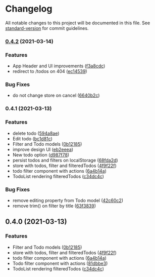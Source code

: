 # Changelog

All notable changes to this project will be documented in this file. See [standard-version](https://github.com/conventional-changelog/standard-version) for commit guidelines.

### [0.4.2](https://github.com/npgr/vue-todos/compare/v0.4.1...v0.4.2) (2021-03-14)


### Features

* App Header and UI improvements ([f3a8cdc](https://github.com/npgr/vue-todos/commit/f3a8cdc1ace61c67c943e64d9131234b4d89a72d))
* redirect to /todos on 404 ([ec14539](https://github.com/npgr/vue-todos/commit/ec145392426eb206ded76c96eb5b1f2101460a39))


### Bug Fixes

* do not change store on cancel ([6640b2c](https://github.com/npgr/vue-todos/commit/6640b2cd3be3c316cf1b235735243720b83882d4))

### 0.4.1 (2021-03-13)


### Features

* delete todo ([594a8ae](https://github.com/npgr/vue-todos/commit/594a8ae9a4e4d7e1a4737d1bb6f211bb64c3c2ca))
* Edit todo ([bc1d81c](https://github.com/npgr/vue-todos/commit/bc1d81c031579599ce2cf5fa6d1db04338e5aa5c))
* Filter and Todo models ([0b12185](https://github.com/npgr/vue-todos/commit/0b121857884eb8cb6226a6b915bfee6770c72bc8))
* improve design UI ([eb2eeea](https://github.com/npgr/vue-todos/commit/eb2eeea4b5d7525d74b9073b9f3e57772f5d7ad9))
* New todo option ([d987f78](https://github.com/npgr/vue-todos/commit/d987f78edb2ab54fa2256ae35e364bd2facff363))
* persist todos and filters on localStorage ([68fda2d](https://github.com/npgr/vue-todos/commit/68fda2db3150079ae99bc6fd4be7a38d03ebe2a9))
* store with todos, filter and filteredTodos ([4f9f22f](https://github.com/npgr/vue-todos/commit/4f9f22f53edc472d1dfe01a27efc1cceb2176f15))
* todo filter component with actions ([6a4b14a](https://github.com/npgr/vue-todos/commit/6a4b14aa0e405cb59bc89fb91bc213bfcbc37723))
* TodoList rendering filteredTodos ([c34dc4c](https://github.com/npgr/vue-todos/commit/c34dc4ccdc6719d7c4e488ead501d0b57e9d443b))


### Bug Fixes

* remove editing property from Todo model ([42c60c2](https://github.com/npgr/vue-todos/commit/42c60c2f84a2676d3ce83545f299099dd20fa748))
* remove trim() on filter by title ([63f3839](https://github.com/npgr/vue-todos/commit/63f38393778d944d041dbf104ff373401820f908))

## 0.4.0 (2021-03-13)


### Features

* Filter and Todo models ([0b12185](https://github.com/npgr/vue-todos/commit/0b121857884eb8cb6226a6b915bfee6770c72bc8))
* store with todos, filter and filteredTodos ([4f9f22f](https://github.com/npgr/vue-todos/commit/4f9f22f53edc472d1dfe01a27efc1cceb2176f15))
* todo filter component with actions ([6a4b14a](https://github.com/npgr/vue-todos/commit/6a4b14aa0e405cb59bc89fb91bc213bfcbc37723))
* Todo filter component with actions ([81dbbe3](https://github.com/npgr/vue-todos/commit/81dbbe33f132f000135d8cf7d874d5ebd920f967))
* TodoList rendering filteredTodos ([c34dc4c](https://github.com/npgr/vue-todos/commit/c34dc4ccdc6719d7c4e488ead501d0b57e9d443b))
